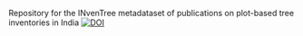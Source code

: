 Repository for the INvenTree metadataset of publications on plot-based tree inventories in India
[![DOI](https://zenodo.org/badge/930421684.svg)](https://doi.org/10.5281/zenodo.15358405)
